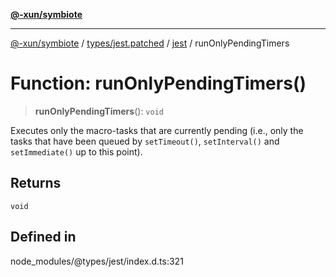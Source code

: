 [**@-xun/symbiote**](../../../../../README.md)

***

[@-xun/symbiote](../../../../../README.md) / [types/jest.patched](../../../README.md) / [jest](../README.md) / runOnlyPendingTimers

# Function: runOnlyPendingTimers()

> **runOnlyPendingTimers**(): `void`

Executes only the macro-tasks that are currently pending (i.e., only the tasks that
have been queued by `setTimeout()`, `setInterval()` and `setImmediate()` up to this point).

## Returns

`void`

## Defined in

node\_modules/@types/jest/index.d.ts:321

